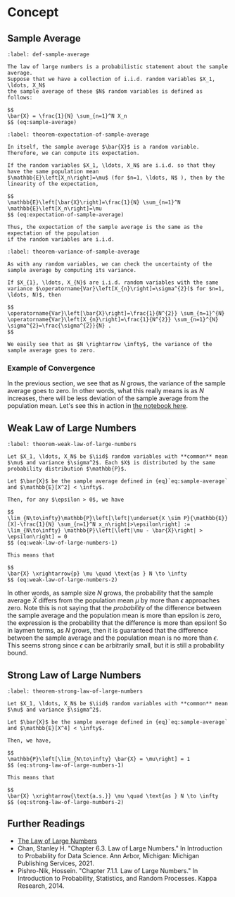 # Concept

## Sample Average

```{prf:definition} Sample Average
:label: def-sample-average

The law of large numbers is a probabilistic statement about the sample average.
Suppose that we have a collection of i.i.d. random variables $X_1, \ldots, X_N$
the sample average of these $N$ random variables is defined as follows:

$$
\bar{X} = \frac{1}{N} \sum_{n=1}^N X_n
$$ (eq:sample-average)
```

```{prf:theorem} Expectation of Sample Average
:label: theorem-expectation-of-sample-average

In itself, the sample average $\bar{X}$ is a random variable. Therefore, we can compute its expectation.

If the random variables $X_1, \ldots, X_N$ are i.i.d. so that they have the same population mean
$\mathbb{E}\left[X_n\right]=\mu$ (for $n=1, \ldots, N$ ), then by the linearity of the expectation,

$$
\mathbb{E}\left[\bar{X}\right]=\frac{1}{N} \sum_{n=1}^N \mathbb{E}\left[X_n\right]=\mu
$$ (eq:expectation-of-sample-average)

Thus, the expectation of the sample average is the same as the expectation of the population
if the random variables are i.i.d.
```

```{prf:theorem} Variance of Sample Average
:label: theorem-variance-of-sample-average

As with any random variables, we can check the uncertainty of the sample average by computing its variance.

If $X_{1}, \ldots, X_{N}$ are i.i.d. random variables with the same variance $\operatorname{Var}\left[X_{n}\right]=\sigma^{2}($ for $n=1, \ldots, N)$, then

$$
\operatorname{Var}\left[\bar{X}\right]=\frac{1}{N^{2}} \sum_{n=1}^{N} \operatorname{Var}\left[X_{n}\right]=\frac{1}{N^{2}} \sum_{n=1}^{N} \sigma^{2}=\frac{\sigma^{2}}{N} .
$$

We easily see that as $N \rightarrow \infty$, the variance of the sample average goes to zero.
```

### Example of Convergence

In the previous section, we see that as $N$ grows, the variance of the sample average goes to zero. In other words, what this really means is as $N$ increases, there will be less deviation
of the sample average from the population mean. Let's see this in action in [the notebook here](convergence.ipynb).

## Weak Law of Large Numbers

```{prf:theorem} Weak Law of Large Numbers
:label: theorem-weak-law-of-large-numbers

Let $X_1, \ldots, X_N$ be $\iid$ random variables with **common** mean $\mu$ and variance $\sigma^2$. Each $X$ is distributed by the same probability distribution $\mathbb{P}$.

Let $\bar{X}$ be the sample average defined in {eq}`eq:sample-average` and $\mathbb{E}[X^2] < \infty$.

Then, for any $\epsilon > 0$, we have

$$
\lim_{N\to\infty}\mathbb{P}\left[\left|\underset{X \sim P}{\mathbb{E}}[X]-\frac{1}{N} \sum_{n=1}^N x_n\right|>\epsilon\right] := \lim_{N\to\infty} \mathbb{P}\left[\left|\mu - \bar{X}\right| > \epsilon\right] = 0
$$ (eq:weak-law-of-large-numbers-1)

This means that

$$
\bar{X} \xrightarrow{p} \mu \quad \text{as } N \to \infty
$$ (eq:weak-law-of-large-numbers-2)
```

In other words, as sample size $N$ grows, the probability that the sample average $\bar{X}$ differs from the population mean $\mu$ by more than $\epsilon$ approaches zero.
Note this is not saying that the *probability* of the difference between the sample average and the population mean is more than epsilon is zero, the expression is the probability that the difference is more than epsilon! So in laymen terms, as $N$ grows, then it is guaranteed
that the difference between the sample average and the population mean is no more than $\epsilon$. This seems strong since $\epsilon$ can be arbitrarily small, but it is still a probability bound.

## Strong Law of Large Numbers

```{prf:theorem} Strong Law of Large Numbers
:label: theorem-strong-law-of-large-numbers

Let $X_1, \ldots, X_N$ be $\iid$ random variables with **common** mean $\mu$ and variance $\sigma^2$.

Let $\bar{X}$ be the sample average defined in {eq}`eq:sample-average` and $\mathbb{E}[X^4] < \infty$.

Then, we have,

$$
\mathbb{P}\left[\lim_{N\to\infty} \bar{X} = \mu\right] = 1
$$ (eq:strong-law-of-large-numbers-1)

This means that

$$
\bar{X} \xrightarrow{\text{a.s.}} \mu \quad \text{as } N \to \infty
$$ (eq:strong-law-of-large-numbers-2)
```


## Further Readings

- [The Law of Large Numbers](https://en.wikipedia.org/wiki/Law_of_large_numbers)
- Chan, Stanley H. "Chapter 6.3. Law of Large Numbers." In Introduction to Probability for Data Science. Ann Arbor, Michigan: Michigan Publishing Services, 2021.
- Pishro-Nik, Hossein. "Chapter 7.1.1. Law of Large Numbers." In Introduction to Probability, Statistics, and Random Processes. Kappa Research, 2014.